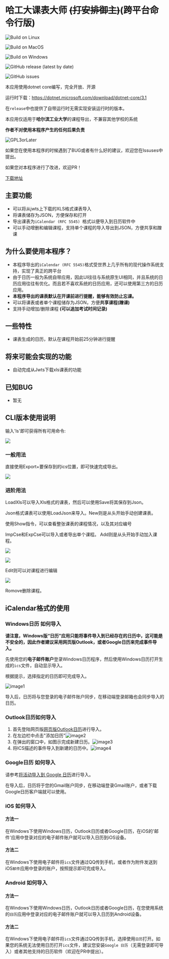 # 哈工大课表大师  ~~(打安排御主)~~(跨平台命令行版)

![Build on Linux](https://github.com/HCGStudio/HIT-Schedule-Master-CLI/workflows/Build%20on%20Linux/badge.svg)

![Build on MacOS](https://github.com/HCGStudio/HIT-Schedule-Master-CLI/workflows/Build%20on%20MacOS/badge.svg)

![Build on Windows](https://github.com/HCGStudio/HIT-Schedule-Master-CLI/workflows/Build%20on%20Windows/badge.svg)

![GitHub release (latest by date)](https://img.shields.io/github/v/release/HCGStudio/HIT-Schedule-Master-CLI)

![GitHub issues](https://img.shields.io/github/issues/HCGStudio/HIT-Schedule-Master-CLI)

本应用使用dotnet core编写，完全开放、开源

运行时下载：https://dotnet.microsoft.com/download/dotnet-core/3.1

在`release`中也提供了自带运行时无需实现安装运行时的版本。

本应用仅适用于**哈尔滨工业大学**的课程导出，不兼容其他学校的系统

**作者不对使用本程序产生的任何后果负责**

![GPL3orLater](https://www.gnu.org/graphics/gplv3-or-later.png)

如果您在使用本程序的时候遇到了BUG或者有什么好的建议，欢迎您在Issuses中提出。

如果您对本程序进行了改进，欢迎PR！

[下载地址](https://github.com/HCGStudio/HIT-Schedule-Master-CLI/releases)

## 主要功能

- 可以将从jwts上下载的XLS格式课表导入
- 将课表储存为JSON，方便保存和打开
- 导出课表为`iCalendar (RFC 5545) `格式以便导入到日历软件中
- 可以手动增删和编辑课程，支持单个课程的导入导出到JSON，方便共享和蹭课

## 为什么要使用本程序？

- 本程序导出的` iCalendar (RFC 5545) `格式受世界上几乎所有的现代操作系统支持，实现了真正的跨平台
- 由于日历一般为系统自带应用，因此UI往往与系统原生UI相同，并且系统的日历应用往往有优化。而且若不喜欢系统的日历应用，还可以使用第三方的日历应用。
- **本程序导出的课表默认在开课前进行提醒，能够有效防止忘课。**
- 可以将课表或者单个课程储存为JSON，方便**共享课程(蹭课)**
- 支持手动增加/删除课程 **(可以追加考试时间记录)**

## 一些特性

- 课表生成的日历，默认在课程开始前25分钟进行提醒

## 将来可能会实现的功能

- 自动完成从Jwts下载xls课表的功能

## 已知BUG

- 暂无

## CLI版本使用说明

输入'ls'即可获得所有可用命令:

![](./images/image-6.png)

### 一般用法

直接使用Export+要保存到的ics位置，即可快速完成导出。

![](./images/image-7.png)

### 进阶用法

LoadXls可以导入Xls格式的课表，然后可以使用Save将其保存到Json。

Json格式课表可以使用LoadJson来导入。New则是从头开始手动创建课表。

使用Show指令，可以查看整张课表的课程情况，以及其对应编号

ImpCse和ExpCse可以导入或者导出单个课程。
Add则是从头开始手动加入课程。

![](./images/image-8.png)

![](./images/image-9.png)

Edit则可以对课程进行编辑

![](./images/image-10.png)

Romove删除课程。

## iCalendar格式的使用

### Windows日历 如何导入

**请注意，Windows版“日历”应用只能将事件导入到已经存在的日历中，这可能是不安全的，因此作者建议采用网页版Outlook，或者Google日历来完成事件导入。**

先使用您的**电子邮件账户**登录Windows日历程序，然后使用Windows日历打开生成的`ics`文件，自动显示导入。

根据提示，选择指定的日历即可完成导入。

![image1](./images/image-1.png)

导入后，日历将与您登录的电子邮件账户同步，在移动端登录邮箱也会同步导入的日历。

### Outlook日历如何导入

1. 首先登陆网页版[网页版Outlook日历](https://outlook.live.com/calendar/)进行导入。
2. 在左边栏中点击"添加日历"![image2](./images/image-3.png)
3. 在弹出的窗口中，如图示完成新建日历。![image3](./images/image-4.png)
4. 将ICS描述的事件导入到新建的日历中。![image4](./images/image-5.png)


### Google日历 如何导入

请参考[将活动导入到 Google 日历](https://support.google.com/calendar/answer/37118?hl=zh-Hans)进行导入。

在导入后，日历将于您的Gmail账户同步，在移动端登录Gmail账户，或者下载Google日历客户端就可以使用。

### iOS 如何导入

#### 方法一

在Windows下使用Windows日历，Outlook日历或者Google日历，在iOS的'邮件'应用中登录对应的电子邮件账户就可以导入日历到iOS设备。

#### 方法二

在Windows下使用电子邮件将`ics`文件通过QQ传到手机，或者作为附件发送到iOS`邮件`应用中登录的账户，按照提示即可完成导入。

### Android 如何导入

#### 方法一

在Windows下使用Windows日历，Outlook日历或者Google日历，在您使用系统的`日历`应用中登录对应的电子邮件账户就可以导入日历到Android设备。

#### 方法二

在Windows下使用电子邮件将`ics`文件通过QQ传到手机，选择使用`日历`打开。如果您的系统无法使用日历打开`ics`文件，建议您安装`Google 日历`（无需登录即可导入）或者其他支持的日历软件（欢迎在PR中提出）。
